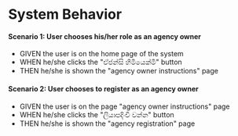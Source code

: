 # System Behavior

#### Scenario 1: User chooses his/her role as an agency owner
* GIVEN the user is on the home page of the system
* WHEN he/she clicks the "ඒජන්සි හිමියෙක්මි" button
* THEN he/she is shown the "agency owner instructions" page

#### Scenario 2: User chooses to register as an agency owner
* GIVEN the user is on the page "agency owner instructions" page
* WHEN he/she clicks the "ලියාපදිංචි වන්න" button
* THEN he/she is shown the "agency registration" page
